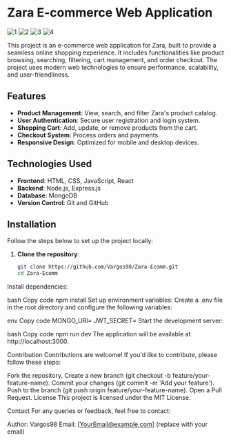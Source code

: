 # Zara E-commerce Web Application

![1](https://github.com/user-attachments/assets/00c94221-5ac5-4bd9-81b1-78d19d6d57a1)
![2](https://github.com/user-attachments/assets/62d7e407-4c1b-458b-a0f8-0be070f3cee9)
![3](https://github.com/user-attachments/assets/902d204a-f49b-45d8-a74d-dc0710d41aa1)
![4](https://github.com/user-attachments/assets/c33817c4-e69c-41fc-b30c-c98455eceb78)



This project is an e-commerce web application for Zara, built to provide a seamless online shopping experience. It includes functionalities like product browsing, searching, filtering, cart management, and order checkout. The project uses modern web technologies to ensure performance, scalability, and user-friendliness.

## Features

- **Product Management**: View, search, and filter Zara's product catalog.
- **User Authentication**: Secure user registration and login system.
- **Shopping Cart**: Add, update, or remove products from the cart.
- **Checkout System**: Process orders and payments.
- **Responsive Design**: Optimized for mobile and desktop devices.

## Technologies Used

- **Frontend**: HTML, CSS, JavaScript, React
- **Backend**: Node.js, Express.js
- **Database**: MongoDB
- **Version Control**: Git and GitHub

## Installation

Follow the steps below to set up the project locally:

1. **Clone the repository**:
   ```bash
   git clone https://github.com/Vargos98/Zara-Ecomm.git
   cd Zara-Ecomm
Install dependencies:

bash
Copy code
npm install
Set up environment variables: Create a .env file in the root directory and configure the following variables:

env
Copy code
MONGO_URI=<your-mongodb-connection-string>
JWT_SECRET=<your-jwt-secret>
Start the development server:

bash
Copy code
npm run dev
The application will be available at http://localhost:3000.

Contribution
Contributions are welcome! If you'd like to contribute, please follow these steps:

Fork the repository.
Create a new branch (git checkout -b feature/your-feature-name).
Commit your changes (git commit -m 'Add your feature').
Push to the branch (git push origin feature/your-feature-name).
Open a Pull Request.
License
This project is licensed under the MIT License.

Contact
For any queries or feedback, feel free to contact:

Author: Vargos98
Email: [YourEmail@example.com] (replace with your email)
